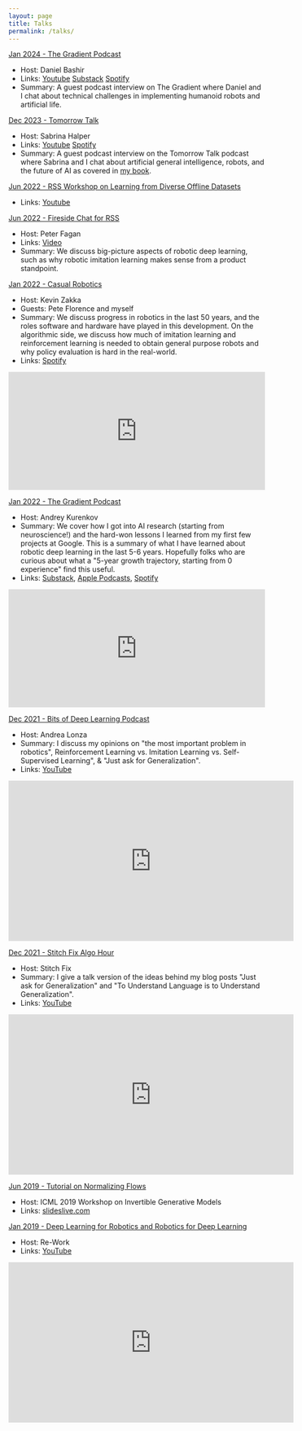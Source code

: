 ```yaml
---
layout: page
title: Talks
permalink: /talks/
---
```


<ins>Jan 2024 - The Gradient Podcast</ins>

- Host: Daniel Bashir
- Links: [Youtube](https://youtu.be/lHXp6j6YrY4?t=4870) [Substack](https://thegradientpub.substack.com/p/eric-jang-ai-is-good-for-you) [Spotify](https://open.spotify.com/show/6onNcSqsP6hEEqmZ6TU2g8)
- Summary: A guest podcast interview on The Gradient where Daniel and I chat about technical challenges in implementing humanoid robots and artificial life.

<ins>Dec 2023 - Tomorrow Talk</ins>

- Host: Sabrina Halper
- Links: [Youtube](https://www.youtube.com/watch?v=RBuaYsyEu7A) [Spotify](https://open.spotify.com/episode/4T870ZNFIDvcTi9plHPKwy?si=poHhQ0W7RVGe2CcANf_OEw)
- Summary: A guest podcast interview on the Tomorrow Talk podcast where Sabrina and I chat about artificial general intelligence, robots, and the future of AI as covered in [my book](/book).

<ins>Jun 2022 - RSS [Workshop on Learning from Diverse Offline Datasets](https://sites.google.com/view/l-dod-rss2022)</ins>

- Links: [Youtube](https://youtu.be/lHXp6j6YrY4?t=4870)

<ins>Jun 2022 - Fireside Chat for RSS</ins>

- Host: Peter Fagan
- Links: [Video](https://drive.google.com/file/d/1z4ge6mpFAo3nyyYRJrBR8cuYz8XuKqHx/view)
- Summary: We discuss big-picture aspects of robotic deep learning, such as why robotic imitation learning makes sense from a product standpoint.

<ins>Jan 2022 - Casual Robotics</ins>

- Host: Kevin Zakka
- Guests: Pete Florence and myself
- Summary: We discuss progress in robotics in the last 50 years, and the roles software and hardware have played in this development. On the algorithmic side, we discuss how much of imitation learning and reinforcement learning is needed to obtain general purpose robots and why policy evaluation is hard in the real-world.
- Links: [Spotify](https://open.spotify.com/episode/50d9KBACSh0UyxOiiyhoQO?si=-mXZNXulQmuGwhFbqY2ynw)

<iframe src="https://open.spotify.com/embed/episode/50d9KBACSh0UyxOiiyhoQO?utm_source=generator&theme=0" width="100%" height="232" frameBorder="0" allowfullscreen="" allow="autoplay; clipboard-write; encrypted-media; fullscreen; picture-in-picture"></iframe>

<ins>Jan 2022 - The Gradient Podcast</ins>
- Host: Andrey Kurenkov
- Summary: We cover how I got into AI research (starting from neuroscience!) and the hard-won lessons I learned from my first few projects at Google. This is a summary of what I have learned about robotic deep learning in the last 5-6 years. Hopefully folks who are curious about what a "5-year growth trajectory, starting from 0 experience" find this useful.
- Links: [Substack](https://thegradientpub.substack.com/p/eric-jang-on-robots-learning-at-google), [Apple Podcasts](https://podcasts.apple.com/us/podcast/eric-jang-on-robots-learning-at-google-and/id1569777340?i=1000547286395), [Spotify](https://open.spotify.com/episode/2TNO8PBID0g1pyWf4GSrrM?si=CD9UfftWQj-g3GrceJv5KQ)

<iframe src="https://open.spotify.com/embed/episode/2TNO8PBID0g1pyWf4GSrrM?utm_source=generator" width="100%" height="232" frameBorder="0" allowfullscreen="" allow="autoplay; clipboard-write; encrypted-media; fullscreen; picture-in-picture"></iframe>

<ins>Dec 2021 - Bits of Deep Learning Podcast</ins>
- Host: Andrea Lonza
- Summary: I discuss my opinions on "the most important problem in robotics", Reinforcement Learning vs. Imitation Learning vs. Self-Supervised Learning", & "Just ask for Generalization". 
- Links: [YouTube](https://youtu.be/u1HWd0_5X5w)

<iframe width="560" height="315" src="https://www.youtube.com/embed/u1HWd0_5X5w" title="YouTube video player" frameborder="0" allow="accelerometer; autoplay; clipboard-write; encrypted-media; gyroscope; picture-in-picture" allowfullscreen></iframe>

<ins>Dec 2021 - Stitch Fix Algo Hour</ins>
- Host: Stitch Fix
- Summary: I give a talk version of the ideas behind my blog posts "Just ask for Generalization" and "To Understand Language is to Understand Generalization".
- Links: [YouTube](https://www.youtube.com/embed/NOZNzUGqaXw)

<iframe width="560" height="315" src="https://www.youtube.com/embed/NOZNzUGqaXw" title="YouTube video player" frameborder="0" allow="accelerometer; autoplay; clipboard-write; encrypted-media; gyroscope; picture-in-picture" allowfullscreen></iframe>

<ins>Jun 2019 - Tutorial on Normalizing Flows</ins>
- Host: ICML 2019 Workshop on Invertible Generative Models
- Links: [slideslive.com](https://slideslive.com/38917907/tutorial-on-normalizing-flows)

<div id="presentation-embed-38917907"></div>
<script src='https://slideslive.com/embed_presentation.js'></script>
<script>
    embed = new SlidesLiveEmbed('presentation-embed-38917907', {
        presentationId: '38917907',
        autoPlay: false, // change to true to autoplay the embedded presentation
        verticalEnabled: true
    });
</script>


<ins>Jan 2019 - Deep Learning for Robotics and Robotics for Deep Learning</ins>
- Host: Re-Work
- Links: [YouTube](https://youtu.be/o6Kwij0OkP4)

<iframe width="560" height="315" src="https://www.youtube.com/embed/o6Kwij0OkP4" title="YouTube video player" frameborder="0" allow="accelerometer; autoplay; clipboard-write; encrypted-media; gyroscope; picture-in-picture" allowfullscreen></iframe>